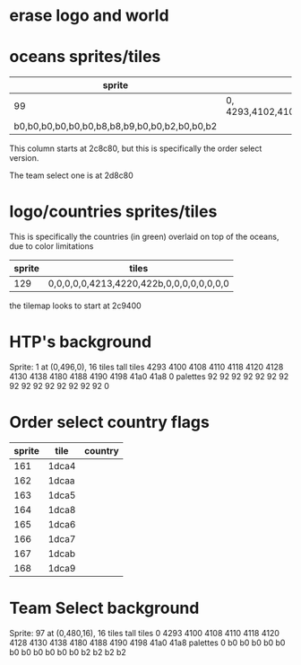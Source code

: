 # erase logo and world

# oceans sprites/tiles

| sprite                                       | tiles                                                                         | palettes |
| -------------------------------------------- | ----------------------------------------------------------------------------- | -------- |
| 99                                           | 0, 4293,4102,410a,4112,4118,4122,412a,4132,413a,4182,418a,4190,4136,4160,41a8 |
| b0,b0,b0,b0,b0,b0,b8,b8,b9,b0,b0,b2,b0,b0,b2 |

This column starts at 2c8c80, but this is specifically the order select version.

The team select one is at 2d8c80

# logo/countries sprites/tiles

This is specifically the countries (in green) overlaid
on top of the oceans, due to color limitations

| sprite | tiles                                    |
| ------ | ---------------------------------------- |
| 129    | 0,0,0,0,0,4213,4220,422b,0,0,0,0,0,0,0,0 |

the tilemap looks to start at 2c9400

# HTP's background

Sprite: 1 at (0,496,0), 16 tiles tall
tiles
4293
4100
4108
4110
4118
4120
4128
4130
4138
4180
4188
4190
4198
41a0
41a8
0
palettes
92
92
92
92
92
92
92
92
92
92
92
92
92
92
92
0

# Order select country flags

| sprite | tile  | country |
| ------ | ----- | ------- |
| 161    | 1dca4 |         |
| 162    | 1dcaa |         |
| 163    | 1dca5 |         |
| 164    | 1dca8 |         |
| 165    | 1dca6 |         |
| 166    | 1dca7 |         |
| 167    | 1dcab |         |
| 168    | 1dca9 |         |

# Team Select background

Sprite: 97 at (0,480,16), 16 tiles tall
tiles
0
4293
4100
4108
4110
4118
4120
4128
4130
4138
4180
4188
4190
4198
41a0
41a8
palettes
0
b0
b0
b0
b0
b0
b0
b0
b0
b0
b0
b0
b2
b2
b2
b2
